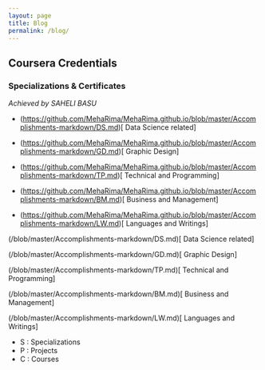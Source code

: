 ```yaml
---
layout: page
title: Blog
permalink: /blog/
---
```


## Coursera Credentials
### Specializations & Certificates


*Achieved by SAHELI BASU*

- (https://github.com/MehaRima/MehaRima.github.io/blob/master/Accomplishments-markdown/DS.md)[ Data Science related]

- (https://github.com/MehaRima/MehaRima.github.io/blob/master/Accomplishments-markdown/GD.md)[ Graphic Design]

- (https://github.com/MehaRima/MehaRima.github.io/blob/master/Accomplishments-markdown/TP.md)[ Technical and Programming]

- (https://github.com/MehaRima/MehaRima.github.io/blob/master/Accomplishments-markdown/BM.md)[ Business and Management]

- (https://github.com/MehaRima/MehaRima.github.io/blob/master/Accomplishments-markdown/LW.md)[ Languages and Writings]


(/blob/master/Accomplishments-markdown/DS.md)[ Data Science related]

(/blob/master/Accomplishments-markdown/GD.md)[ Graphic Design]

(/blob/master/Accomplishments-markdown/TP.md)[ Technical and Programming]

(/blob/master/Accomplishments-markdown/BM.md)[ Business and Management]

(/blob/master/Accomplishments-markdown/LW.md)[ Languages and Writings]



- S : Specializations
- P : Projects
- C : Courses



